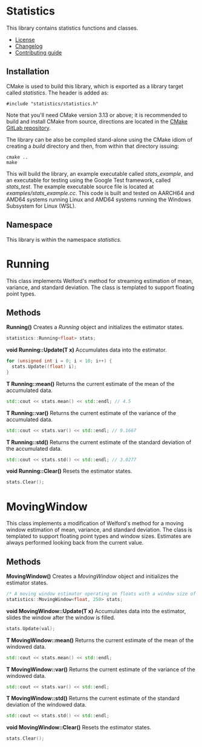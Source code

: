 # Statistics
This library contains statistics functions and classes.
   * [License](LICENSE.md)
   * [Changelog](CHANGELOG.md)
   * [Contributing guide](CONTRIBUTING.md)

## Installation
CMake is used to build this library, which is exported as a library target called *statistics*. The header is added as:

```
#include "statistics/statistics.h"
```

Note that you'll need CMake version 3.13 or above; it is recommended to build and install CMake from source, directions are located in the [CMake GitLab repository](https://github.com/Kitware/CMake).

The library can be also be compiled stand-alone using the CMake idiom of creating a *build* directory and then, from within that directory issuing:

```
cmake ..
make
```

This will build the library, an example executable called *stats_example*, and an executable for testing using the Google Test framework, called *stats_test*. The example executable source file is located at *examples/stats_example.cc*. This code is built and tested on AARCH64 and AMD64 systems running Linux and AMD64 systems running the Windows Subsystem for Linux (WSL).

## Namespace
This library is within the namespace *statistics*.

# Running
This class implements Welford's method for streaming estimation of mean, variance, and standard deviation. The class is templated to support floating point types.

## Methods

**Running()** Creates a *Running* object and initializes the estimator states.

```C++
statistics::Running<float> stats;
```

**void Running::Update(T x)** Accumulates data into the estimator.

```C++
for (unsigned int i = 0; i < 10; i++) {
  stats.Update((float) i);
}
```

**T Running::mean()** Returns the current estimate of the mean of the accumulated data.

```C++
std::cout << stats.mean() << std::endl; // 4.5
```

**T Running::var()** Returns the current estimate of the variance of the accumulated data.

```C++
std::cout << stats.var() << std::endl; // 9.1667
```

**T Running::std()** Returns the current estimate of the standard deviation of the accumulated data.

```C++
std::cout << stats.std() << std::endl; // 3.0277
```

**void Running::Clear()** Resets the estimator states.

```C++
stats.Clear();
```

# MovingWindow
This class implements a modification of Welford's method for a moving window estimation of mean, variance, and standard deviation. The class is templated to support floating point types and window sizes. Estimates are always performed looking back from the current value.

## Methods

**MovingWindow()** Creates a *MovingWindow* object and initializes the estimator states.

```C++
/* A moving window estimator operating on floats with a window size of 250 values */
statistics::MovingWindow<float, 250> stats;
```

**void MovingWindow::Update(T x)** Accumulates data into the estimator, slides the window after the window is filled.

```C++
stats.Update(val);
```

**T MovingWindow::mean()** Returns the current estimate of the mean of the windowed data.

```C++
std::cout << stats.mean() << std::endl;
```

**T MovingWindow::var()** Returns the current estimate of the variance of the windowed data.

```C++
std::cout << stats.var() << std::endl;
```

**T MovingWindow::std()** Returns the current estimate of the standard deviation of the windowed data.

```C++
std::cout << stats.std() << std::endl;
```

**void MovingWindow::Clear()** Resets the estimator states.

```C++
stats.Clear();
```
